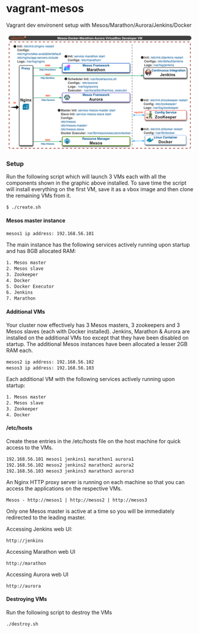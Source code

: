 vagrant-mesos
=============

Vagrant dev environent setup with Mesos/Marathon/Aurora/Jenkins/Docker

![Vagrant Setup](mesos.png)

### Setup ###

Run the following script which will launch 3 VMs each with all the components shown in the graphic above installed. To save time the script will install everything on the first VM, save it as a vbox image and then clone the remaining VMs from it.

	$ ./create.sh

#### Mesos master instance ####

	mesos1 ip address: 192.168.56.101

The main instance has the following services actively running upon startup and has 8GB allocated RAM:

	1. Mesos master
	2. Mesos slave
	3. Zookeeper
	4. Docker
	5. Docker Executor
	6. Jenkins
	7. Marathon

#### Additional VMs  ####

Your cluster now effectively has 3 Mesos masters, 3 zookeepers and 3 Mesos slaves (each with Docker installed). Jenkins, Marathon & Aurora are installed on the additional VMs too except that they have been disabled on startup. The additional Mesos instances have been allocated a lesser 2GB RAM each.

	mesos2 ip address: 192.168.56.102
	mesos3 ip address: 192.168.56.103

Each additional VM with the following services actively running upon startup:

	1. Mesos master
	2. Mesos slave
	3. Zookeeper
	4. Docker
	
#### /etc/hosts  ####

Create these entries in the /etc/hosts file on the host machine for quick access to the VMs. 

	192.168.56.101 mesos1 jenkins1 marathon1 aurora1
	192.168.56.102 mesos2 jenkins2 marathon2 aurora2
	192.168.56.103 mesos3 jenkins3 marathon3 aurora3

An Nginx HTTP proxy server is running on each machine so that you can access the applications on the respective VMs.

	Mesos - http://mesos1 | http://mesos2 | http://mesos3

Only one Mesos master is active at a time so you will be immediately redirected to the leading master.

Accessing Jenkins web UI:

	http://jenkins

Accessing Marathon web UI

	http://marathon

Accessing Aurora web UI

	http://aurora

#### Destroying VMs ####

Run the following script to destroy the VMs

	./destroy.sh